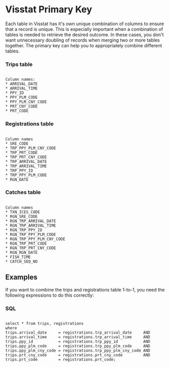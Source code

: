 # Visstat Primary Key #

Each table in Visstat has it's own unique combination of columns to ensure that a record is unique. This is especially important when a combination of tables is needed to retrieve the desired outcome. In these cases, you don't want unnecessary doubling of records when merging two or more tables together. The primary key can help you to appropriately combine different tables.

### Trips table ###
```

Column names:
* ARRIVAL_DATE
* ARRIVAL_TIME
* PPY_ID
* PPY_PLM_CODE
* PPY_PLM_CNY_CODE
* PRT_CNY_CODE
* PRT_CODE
```

### Registrations table ###
```

Column names
* SRE_CODE
* TRP_PPY_PLM_CNY_CODE
* TRP_PRT_CODE
* TRP_PRT_CNY_CODE
* TRP_ARRIVAL_DATE
* TRP_ARRIVAL_TIME
* TRP_PPY_ID
* TRP_PPY_PLM_CODE
* RGN_DATE
```

### Catches table ###
```

Column names
* TXN_ICES_CODE
* RGN_SRE_CODE
* RGN_TRP_ARRIVAL_DATE
* RGN_TRP_ARRIVAL_TIME
* RGN_TRP_PPY_ID
* RGN_TRP_PPY_PLM_CODE
* RGN_TRP_PPY_PLM_CNY_CODE
* RGN_TRP_PRT_CODE
* RGN_TRP_PRT_CNY_CODE
* RGN_RGN_DATE
* FISH_TIME
* CATCH_SEQ_NO
```

## Examples ##

If you want to combine the trips and registrations table 1-to-1, you need the following expressions to do this correctly:

### SQL ###
```

select * from trips, registrations
where
trips.arrival_date     = registrations.trp_arrival_date     AND
trips.arrival_time     = registrations.trp_arrival_time     AND
trips.ppy_id           = registrations.trp_ppy_id           AND
trips.ppy_plm_code     = registrations.trp_ppy_plm_code     AND
trips.ppy_plm_cny_code = registrations.trp_ppy_plm_cny_code AND
trips.prt_cny_code     = registrations.prt_cny_code         AND
trips.prt_code         = registrations.prt_code;
```